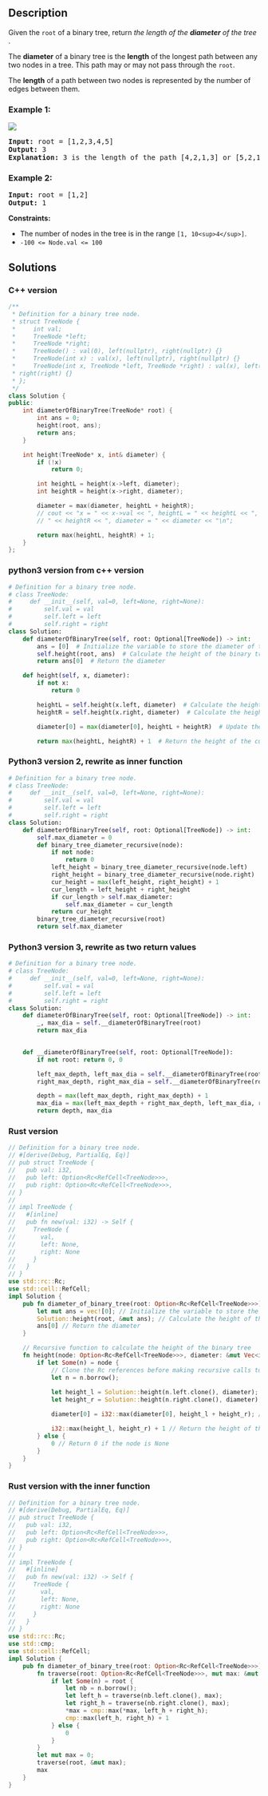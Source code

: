 ## Description

Given the `root` of a binary tree, return  *the length of the **diameter** of the tree* .

The **diameter** of a binary tree is the **length** of the longest path between any two nodes in a tree. This path may or may not pass through the `root`.

The **length** of a path between two nodes is represented by the number of edges between them.

### **Example 1:**

![](https://assets.leetcode.com/uploads/2021/03/06/diamtree.jpg)

<pre><strong>Input:</strong> root = [1,2,3,4,5]
<strong>Output:</strong> 3
<strong>Explanation:</strong> 3 is the length of the path [4,2,1,3] or [5,2,1,3].
</pre>

### **Example 2:**

<pre><strong>Input:</strong> root = [1,2]
<strong>Output:</strong> 1
</pre>

**Constraints:**

* The number of nodes in the tree is in the range `[1, 10<sup>4</sup>]`.
* `-100 <= Node.val <= 100`


## Solutions

### C++ version

```c++
/**
 * Definition for a binary tree node.
 * struct TreeNode {
 *     int val;
 *     TreeNode *left;
 *     TreeNode *right;
 *     TreeNode() : val(0), left(nullptr), right(nullptr) {}
 *     TreeNode(int x) : val(x), left(nullptr), right(nullptr) {}
 *     TreeNode(int x, TreeNode *left, TreeNode *right) : val(x), left(left),
 * right(right) {}
 * };
 */
class Solution {
public:
    int diameterOfBinaryTree(TreeNode* root) {
        int ans = 0;
        height(root, ans);
        return ans;
    }

    int height(TreeNode* x, int& diameter) {
        if (!x)
            return 0;

        int heightL = height(x->left, diameter);
        int heightR = height(x->right, diameter);

        diameter = max(diameter, heightL + heightR);
        // cout << "x = " << x->val << ", heightL = " << heightL << ", heightR =
        // " << heightR << ", diameter = " << diameter << "\n";

        return max(heightL, heightR) + 1;
    }
};
```

### python3 version from c++ version
```python
# Definition for a binary tree node.
# class TreeNode:
#     def __init__(self, val=0, left=None, right=None):
#         self.val = val
#         self.left = left
#         self.right = right
class Solution:
    def diameterOfBinaryTree(self, root: Optional[TreeNode]) -> int:
        ans = [0]  # Initialize the variable to store the diameter of the binary tree
        self.height(root, ans)  # Calculate the height of the binary tree
        return ans[0]  # Return the diameter

    def height(self, x, diameter):
        if not x:
            return 0

        heightL = self.height(x.left, diameter)  # Calculate the height of the left subtree
        heightR = self.height(x.right, diameter)  # Calculate the height of the right subtree

        diameter[0] = max(diameter[0], heightL + heightR)  # Update the diameter if necessary

        return max(heightL, heightR) + 1  # Return the height of the current node
```

### Python3 version 2, rewrite as inner function
```python
# Definition for a binary tree node.
# class TreeNode:
#     def __init__(self, val=0, left=None, right=None):
#         self.val = val
#         self.left = left
#         self.right = right
class Solution:
    def diameterOfBinaryTree(self, root: Optional[TreeNode]) -> int:
        self.max_diameter = 0
        def binary_tree_diameter_recursive(node):
            if not node:
                return 0
            left_height = binary_tree_diameter_recursive(node.left)
            right_height = binary_tree_diameter_recursive(node.right)
            cur_height = max(left_height, right_height) + 1
            cur_length = left_height + right_height
            if cur_length > self.max_diameter:
                self.max_diameter = cur_length
            return cur_height
        binary_tree_diameter_recursive(root)
        return self.max_diameter
```

### Python3 version 3, rewrite as two return values
```python
# Definition for a binary tree node.
# class TreeNode:
#     def __init__(self, val=0, left=None, right=None):
#         self.val = val
#         self.left = left
#         self.right = right
class Solution:
    def diameterOfBinaryTree(self, root: Optional[TreeNode]) -> int:
        _, max_dia = self.__diameterOfBinaryTree(root)
        return max_dia
    

    def __diameterOfBinaryTree(self, root: Optional[TreeNode]):
        if not root: return 0, 0

        left_max_depth, left_max_dia = self.__diameterOfBinaryTree(root.left)
        right_max_depth, right_max_dia = self.__diameterOfBinaryTree(root.right)

        depth = max(left_max_depth, right_max_depth) + 1
        max_dia = max(left_max_depth + right_max_depth, left_max_dia, right_max_dia)
        return depth, max_dia        
```

### Rust version
```rust
// Definition for a binary tree node.
// #[derive(Debug, PartialEq, Eq)]
// pub struct TreeNode {
//   pub val: i32,
//   pub left: Option<Rc<RefCell<TreeNode>>>,
//   pub right: Option<Rc<RefCell<TreeNode>>>,
// }
// 
// impl TreeNode {
//   #[inline]
//   pub fn new(val: i32) -> Self {
//     TreeNode {
//       val,
//       left: None,
//       right: None
//     }
//   }
// }
use std::rc::Rc;
use std::cell::RefCell;
impl Solution {
    pub fn diameter_of_binary_tree(root: Option<Rc<RefCell<TreeNode>>>) -> i32 {
        let mut ans = vec![0]; // Initialize the variable to store the diameter of the binary tree
        Solution::height(root, &mut ans); // Calculate the height of the binary tree
        ans[0] // Return the diameter
    }

    // Recursive function to calculate the height of the binary tree
    fn height(node: Option<Rc<RefCell<TreeNode>>>, diameter: &mut Vec<i32>) -> i32 {
        if let Some(n) = node {
            // Clone the Rc references before making recursive calls to ensure that each function call has its own reference
            let n = n.borrow();
            
            let height_l = Solution::height(n.left.clone(), diameter); // Calculate the height of the left subtree
            let height_r = Solution::height(n.right.clone(), diameter); // Calculate the height of the right subtree

            diameter[0] = i32::max(diameter[0], height_l + height_r); // Update the diameter if necessary

            i32::max(height_l, height_r) + 1 // Return the height of the current node
        } else {
            0 // Return 0 if the node is None
        }
    }
}
```

### Rust version with the inner function
```rust
// Definition for a binary tree node.
// #[derive(Debug, PartialEq, Eq)]
// pub struct TreeNode {
//   pub val: i32,
//   pub left: Option<Rc<RefCell<TreeNode>>>,
//   pub right: Option<Rc<RefCell<TreeNode>>>,
// }
// 
// impl TreeNode {
//   #[inline]
//   pub fn new(val: i32) -> Self {
//     TreeNode {
//       val,
//       left: None,
//       right: None
//     }
//   }
// }
use std::rc::Rc;
use std::cmp;
use std::cell::RefCell;
impl Solution {
    pub fn diameter_of_binary_tree(root: Option<Rc<RefCell<TreeNode>>>) -> i32 {
        fn traverse(root: Option<Rc<RefCell<TreeNode>>>, mut max: &mut i32) -> i32 {
            if let Some(n) = root {
                let nb = n.borrow();
                let left_h = traverse(nb.left.clone(), max);
                let right_h = traverse(nb.right.clone(), max);
                *max = cmp::max(*max, left_h + right_h);
                cmp::max(left_h, right_h) + 1
            } else {
                0
            }
        }
        let mut max = 0;
        traverse(root, &mut max);
        max
    }
}
```